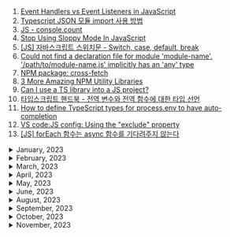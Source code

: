 1. [Event Handlers vs Event Listeners in JavaScript](https://medium.com/geekculture/event-handlers-vs-event-listeners-in-javascript-b4086b8040b0)
1. [Typescript JSON 모듈 import 사용 방법](https://codingcoding.tistory.com/230)
1. [JS - console.count](https://youtube.com/shorts/6eglGT9FfnA?feature=share)
1. [Stop Using Sloppy Mode In JavaScript](https://youtube.com/shorts/kgTEl_Y_pek?feature=share)
1. [[JS] 자바스크립트 스위치문 - Switch, case, default, break](https://m.blog.naver.com/hadaboni80/221711302790)
1. [Could not find a declaration file for module 'module-name'. '/path/to/module-name.js' implicitly has an 'any' type](https://stackoverflow.com/questions/41292559/could-not-find-a-declaration-file-for-module-module-name-path-to-module-nam)
1. [NPM package: cross-fetch](https://www.npmjs.com/package/cross-fetch)
1. [3 More Amazing NPM Utility Libraries](https://youtube.com/shorts/GiyPp5G9a7s?feature=share)
1. [Can I use a TS library into a JS project?](https://stackoverflow.com/questions/60083033/can-i-use-a-ts-library-into-a-js-project)
1. [타입스크립트 핸드북 - 전역 변수와 전역 함수에 대한 타입 선언](https://joshua1988.github.io/ts/usage/declaration.html#%EC%A0%84%EC%97%AD-%EB%B3%80%EC%88%98%EC%99%80-%EC%A0%84%EC%97%AD-%ED%95%A8%EC%88%98%EC%97%90-%EB%8C%80%ED%95%9C-%ED%83%80%EC%9E%85-%EC%84%A0%EC%96%B8)
1. [How to define TypeScript types for process.env to have auto-completion](https://javascript.plainenglish.io/how-to-get-typescript-type-completion-by-defining-process-env-types-6a5869174f57)
1. [VS code:JS config: Using the "exclude" property](https://code.visualstudio.com/docs/languages/jsconfig#_using-the-exclude-property)
1. [[JS] forEach 함수는 async 함수를 기다려주지 않는다](https://constructionsite.tistory.com/43)

<details>
<summary>January, 2023</summary>

1. [Why .d.ts file module declaration doesn't work in angular app?](https://stackoverflow.com/questions/68677496/why-d-ts-file-module-declaration-doesnt-work-in-angular-app)
1. [pnpm docs: pnpm update](https://pnpm.io/cli/update)
1. [github: node-schedule](https://github.com/node-schedule/node-schedule#date-based-scheduling)
1. [How to avoid timeouts in mocha test cases?](https://stackoverflow.com/questions/36907362/how-to-avoid-timeouts-in-mocha-testcases)
1. [MDN web docs: Object.freeze()](https://developer.mozilla.org/ko/docs/Web/JavaScript/Reference/Global_Objects/Object/freeze)
1. [MDN web docs: WebSocket.readyState](https://developer.mozilla.org/en-US/docs/Web/API/WebSocket/readyState)
1. [Add "globalDependencies" option in package.json for installing global dependencies. #2949](https://github.com/npm/npm/issues/2949)
1. [🔥 You can create a Type Guard in TypeScript by using the `is` keyword in a functions return type.](https://youtube.com/shorts/twNqdXMUNFA?feature=share)
1. [🔥 The difference between `any` and `unknown` in TypeScript:](https://youtube.com/shorts/0ougL141W1Y?feature=share)

</details>

<details>
<summary>February, 2023</summary>

1. [Rest vs Spread 😮 ...They look the same!](https://youtube.com/shorts/E8Yd3CNYF7k?feature=share)
1. [You might be using `fetch` in JavaScript wrong...](https://youtube.com/shorts/McpffVV6oRc?feature=share)
1. [Promise.all, Promise.allSettled: This code can be a LOT faster](https://youtube.com/shorts/HrL8HXlvlgE?feature=share)
1. [This promise technique is important to understand in javascript #shorts](https://youtube.com/shorts/7IRH290OqqQ?feature=share)
1. [ReturnType, Awaited, Parameters, NonNullable: TypeScript utility types you need to know](https://youtube.com/shorts/MtNAdeEV1Gk?feature=share)
1. [Deep cloning objects in JavaScript with structuredClone](https://youtube.com/shorts/XK0V0E3bA-M?feature=share)
1. [How to validate an object using a Proxy class #shorts](https://youtube.com/shorts/_nOzU7Z8uMU?feature=share)
1. [JavaScript Factory vs. Constructor in 1 Minute #shorts](https://youtube.com/shorts/ehugSBugK3Q?feature=share)
1. [The `satisfies` operator in TypeScript is a game changer](https://youtube.com/shorts/d9dgzEA5Zw4?feature=share)
1. [This Unknown Bit Of TS Syntax Is Everywhere](https://youtube.com/shorts/9aWlsXGmi_E?feature=share)
1. [NPM docs: npm-run-all](https://www.npmjs.com/package/npm-run-all)
1. [Issues running NPM script on Windows 10 #164](https://github.com/shelljs/shx/issues/164)

</details>

<details>
<summary>March, 2023</summary>

1. [||=, &&=, And ??= Are Amazing In JS](https://youtube.com/shorts/7xLC2R6cJ08?feature=share)
1. [typescript declare third party modules](https://stackoverflow.com/questions/44058101/typescript-declare-third-party-modules)
1. [How to get the index of an iteration in a for-of loop in JavaScript](https://flaviocopes.com/how-to-get-index-in-for-of-loop/)
1. [How do you import a text file into typescript?](https://stackoverflow.com/questions/56175900/how-do-you-import-a-text-file-into-typescript)
1. [Datatypes: JSON methods, toJSON](https://javascript.info/json#:~:text=Strings%20use%20double%20quotes.,quotes%20or%20backticks%20in%20JSON.)
1. [Did you know this about JavaScript?](https://youtube.com/shorts/jGLwHVwBVyo?feature=share)
1. [Is there a way to use map() on an array in reverse order with javascript?](https://stackoverflow.com/questions/36415904/is-there-a-way-to-use-map-on-an-array-in-reverse-order-with-javascript)

</details>

<details>
<summary>April, 2023</summary>

1. [TypeScript: Convert a bool to string value](https://stackoverflow.com/questions/14774907/typescript-convert-a-bool-to-string-value)

</details>

<details>
<summary>May, 2023</summary>

1. [MDN docs: Using toFixed()](https://developer.mozilla.org/en-US/docs/Web/JavaScript/Reference/Global_Objects/Number/toFixed#using_tofixed)
1. [MDN docs: Number.prototype.toFixed()](https://developer.mozilla.org/en-US/docs/Web/JavaScript/Reference/Global_Objects/Number/toFixed#using_tofixed)
1. [Cannot invoke an object which is possibly 'undefined'.ts(2722)](https://stackoverflow.com/questions/56913963/cannot-invoke-an-object-which-is-possibly-undefined-ts2722)
1. [How to disable a ts rule for a specific line?](https://stackoverflow.com/questions/43618878/how-to-disable-a-ts-rule-for-a-specific-line)
1. [MDN docs: Math trunc](https://developer.mozilla.org/en-US/docs/Web/JavaScript/Reference/Global_Objects/Math/trunc)
1. [Mastering TypeScript’s New “satisfies” Operator](https://upmostly.com/typescript/mastering-typescripts-new-satisfies-operator)
1. [Typescript docs: Utility Types: Required](https://www.typescriptlang.org/docs/handbook/utility-types.html#requiredtype)

</details>

<details>
<summary>June, 2023</summary>

1. [Get all unique values in a JavaScript array (remove duplicates)](https://stackoverflow.com/questions/1960473/get-all-unique-values-in-a-javascript-array-remove-duplicates)

</details>

<details>
<summary>August, 2023</summary>

1. [Nullish coalescing operator '??'](https://javascript.info/nullish-coalescing-operator)
1. [Var, Let, Const의 차이점은? - 호이스팅과 스코프](https://www.freecodecamp.org/korean/news/var-let-constyi-caijeomeun/)
1. []()

</details>

<details>
<summary>September, 2023</summary>

1. [How to specify the required Node.js and npm version in package.json?](https://stackfame.com/specify-nodejs-npm-version-in-package-json)
1. [Decoding and Encoding URLs in JavaScript](https://stackdiary.com/tutorials/decoding-and-encoding-urls-in-javascript/)
1. [Never send un URI encoded parameters to your server from JavaScript](https://www.semicolonandsons.com/code_diary/javascript/never-send-un-URI-encoded-parameters-to-your-server-from-JavaScript)
1. [[JS] 자바스크립트 클래스와 객체 총정리](https://velog.io/@younoah/JS-%EC%9E%90%EB%B0%94%EC%8A%A4%ED%81%AC%EB%A6%BD%ED%8A%B8-%ED%81%B4%EB%9E%98%EC%8A%A4%EC%99%80-%EA%B0%9D%EC%B2%B4-%EC%B4%9D%EC%A0%95%EB%A6%AC)
1. [MDN docs: URL](https://developer.mozilla.org/ko/docs/Web/API/URL/URL)
1. [MDN docs: URLSearchParams](https://developer.mozilla.org/en-US/docs/Web/API/URLSearchParams)
1. [Better reading and writing URLs in modern JavaScript](https://youtube.com/shorts/ps7EkRaRMzs?si=I6i0R4acYFYNSexR)
1. [📑 자바스크립트 에서 yaml 파일 읽기](https://inpa.tistory.com/entry/YAML-%F0%9F%93%9A-%EB%85%B8%EB%93%9C%EC%9E%90%EB%B0%94%EC%8A%A4%ED%81%AC%EB%A6%BD%ED%8A%B8%EC%97%90%EC%84%9C-yaml-%ED%8C%8C%EC%9D%BC-%EC%9D%BD%EA%B8%B0)
1. [함수형 프로그래밍의 Currying](https://velog.io/@kmp1007s/%ED%95%A8%EC%88%98%ED%98%95-%ED%94%84%EB%A1%9C%EA%B7%B8%EB%9E%98%EB%B0%8D%EC%9D%98-Currying)
1. [What do multiple arrow functions mean in JavaScript?](https://stackoverflow.com/questions/32782922/what-do-multiple-arrow-functions-mean-in-javascript)
1. [change values in array when doing foreach](https://stackoverflow.com/questions/12482961/change-values-in-array-when-doing-foreach)
1. [Will a 'break' statement break out multiple if statements?](https://stackoverflow.com/questions/51858871/will-a-break-statement-break-out-multiple-if-statements)
1. [How to import from a file with an .mts extension in a CJS-first project?](https://stackoverflow.com/questions/76800010/how-to-import-from-a-file-with-an-mts-extension-in-a-cjs-first-project)
1. [Dynamic import() Expressions in TypeScript](https://mariusschulz.com/blog/dynamic-import-expressions-in-typescript)
1. [Why we need "nodenext" typescript compiler option when we have "esnext"?](https://stackoverflow.com/questions/71463698/why-we-need-nodenext-typescript-compiler-option-when-we-have-esnext#:~:text=%2D%2Dmodule%20nodenext%20enables%20looking,of%20module%20output%20we%20emit.)
1. [[Typescript] 클래스(Class) : private, protected, public](https://velog.io/@wjd489898/Typescript-%ED%81%B4%EB%9E%98%EC%8A%A4Class-private-protected-public)
1. [How to extend interfaces in TypeScript](https://byby.dev/ts-extending-interfaces)
1. [Geeks for geeks: What is buffer in Node.js ?](https://www.geeksforgeeks.org/what-is-buffer-in-node-js/)
1. [제네릭(Generics)의 사전적 정의](https://joshua1988.github.io/ts/guide/generics.html#%EC%A0%9C%EB%84%A4%EB%A6%AD-generics-%EC%9D%98-%EC%82%AC%EC%A0%84%EC%A0%81-%EC%A0%95%EC%9D%98)
1. [JavaScript Math.pow() Function](https://www.scaler.com/topics/javascript-math-pow/)
1. [자바스크립트의 setTimeout()과 setInterval() 함수](https://www.daleseo.com/js-timer/)
1. [Get return value from setTimeout [duplicate]](https://stackoverflow.com/questions/24928846/get-return-value-from-settimeout)
1. [What is void and when to use void type in JavaScript ?](https://www.geeksforgeeks.org/what-is-void-and-when-to-use-void-type-in-javascript/)
1. [Is Math.random() cryptographically secure?](https://stackoverflow.com/questions/5651789/is-math-random-cryptographically-secure)
1. [JS Symbol type](https://javascript.info/symbol)
1. [Mocha afterEach](https://www.educative.io/answers/mocha-aftereach)
1. [[JS] Promise와 async/await 비교하기](https://velog.io/@nemo/async-await)

</details>

<details>
<summary>October, 2023</summary>

- [MDN docs: Number.isSafeInteger()](https://developer.mozilla.org/en-US/docs/Web/JavaScript/Reference/Global_Objects/Number/isSafeInteger)
- [Nodemon does not reload on --watch folder only on the app file #1528](https://github.com/remy/nodemon/issues/1528)
- [kill ENOSYS error coming from this module on Windows #54](https://github.com/tapjs/signal-exit/issues/54)
- [Why does TypeScript require optional parameters after required parameters?](https://stackoverflow.com/questions/46958782/why-does-typescript-require-optional-parameters-after-required-parameters)
- [Mocha vs SinonJS: What are the differences?](https://stackshare.io/stackups/mocha-vs-sinonjs#:~:text=Mocha%20tests%20run%20serially%2C%20allowing,to%20unit%20test%20your%20code.)
- [Jest의 jest.fn(), jest.spyOn()를 이용한 함수 모킹](https://www.daleseo.com/jest-fn-spy-on/)
- [Jest의 jest.mock()을 이용한 모듈 모킹](https://www.daleseo.com/jest-mock-modules/)
- [TS-Jest docs: Installation](https://kulshekhar.github.io/ts-jest/docs/getting-started/installation/#dependencies)
- [Specify jest test files directory](https://stackoverflow.com/questions/52637116/specify-jest-test-files-directory)
- [Uncaught Error: ECONNREFUSED: Connection refused #484](https://github.com/ladjs/supertest/issues/484)
- [W3 schools: TypeScript Keyof](https://www.w3schools.com/typescript/typescript_keyof.php)
- [Jest docs: mocking modules](https://jestjs.io/docs/mock-functions#mocking-modules)
- [[Node] Express + Typescript에서 Jest로 테스트하기 - 모킹](https://velog.io/@tkppp-dev/Node-Express-Typescript%EC%97%90%EC%84%9C-Jest%EB%A1%9C-%ED%85%8C%EC%8A%A4%ED%8A%B8%ED%95%98%EA%B8%B0-%EB%AA%A8%ED%82%B9)
- [Two useful ways to easily run a single test using Jest](https://geshan.com.np/blog/2022/07/jest-run-single-test/)
- [Jest docs: Timer Mocks](https://jestjs.io/docs/timer-mocks)
- [Jest Mock 타이머 적용하기](https://haeguri.github.io/2020/01/12/jest-mock-timer/)
- [What is node-gyp?](https://stackoverflow.com/questions/39739626/what-is-node-gyp)
- [Github: node-gyp on windows](https://github.com/nodejs/node-gyp#on-windows)
- [Github: next-swagger-doc](https://github.com/jellydn/next-swagger-doc)
- [Custom error class in TypeScript](https://stackoverflow.com/questions/31626231/custom-error-class-in-typescript)
- [PNPM docs: pnpm store prune](https://pnpm.io/cli/store#prune)
- ["Class extends value undefined is not a constructor or null" when import CoreCompletionCore](https://stackoverflow.com/questions/74793164/class-extends-value-undefined-is-not-a-constructor-or-null-when-import-corecom)
- [Yarn 대신 pnpm으로 넘어간 3가지 이유](https://engineering.ab180.co/stories/yarn-to-pnpm)
- [RangeError: x can't be converted to BigInt because it isn't an integer](https://developer.mozilla.org/en-US/docs/Web/JavaScript/Reference/Errors/Cant_be_converted_to_BigInt_because_it_isnt_an_integer)
- [[Node] yarn workspaces (프로젝트 참조)](https://musma.github.io/2019/04/02/yarn-workspaces.html)
- [Yarn workspace로 모노레포 알아보기](https://www.testbank.ai/42b54c4b-2aa7-4bc7-b29b-b7219c700f22#5f9989fc-a111-4cb7-afe0-c6ba374354a2)
- [Convert date to another timezone in JavaScript](https://stackoverflow.com/questions/10087819/convert-date-to-another-timezone-in-javascript)
- [Convert Epoch time to human readable with specific timezone](https://stackoverflow.com/questions/44060804/convert-epoch-time-to-human-readable-with-specific-timezone)
- [Why does mocked axios get method return undefined?](https://stackoverflow.com/questions/57816438/why-does-mocked-axios-get-method-return-undefined)
- [Node.js 에서 전역 에러 처리하기](https://lomuto.tistory.com/4)
- [How to represent Get error type using a switch statement?](https://stackoverflow.com/questions/47176449/how-to-represent-get-error-type-using-a-switch-statement)
- [3 Ways to Check If an Object Has a Property/Key in JavaScript](https://dmitripavlutin.com/check-if-object-has-property-javascript/#1-hasownproperty-method)
- [How can I fix the yarn error 'Unknown workspace'?](https://stackoverflow.com/questions/60910762/how-can-i-fix-the-yarn-error-unknown-workspace)
- [pnpm과 함께하는 Frontend 모노레포 세팅](https://jasonkang14.github.io/react/monorepo-with-pnpm)
- [PNPM docs: workspace](https://pnpm.io/ko/7.x/workspaces)
- [how to create file according to date](https://stackoverflow.com/questions/16536093/how-to-create-file-according-to-date)
- [getMonth in javascript gives previous month](https://stackoverflow.com/questions/18624326/getmonth-in-javascript-gives-previous-month)
- [PNPM docs: filtering](https://pnpm.io/filtering#--filter-directory)
- [Building a Monorepo with pnpm Workspace](https://dev.to/soom/building-a-monorepo-with-pnpm-workspace-1544)
- [How to add dependency to PNPM workspace?](https://stackoverflow.com/questions/71054629/how-to-add-dependency-to-pnpm-workspace)
- [why does yarn warn when adding a dependency to the root workspaces package.json](https://stackoverflow.com/questions/51235261/why-does-yarn-warn-when-adding-a-dependency-to-the-root-workspaces-package-json)
- [MDN github: dom example: simple web worker](https://github.com/mdn/dom-examples/tree/main/web-workers/simple-web-worker)
- [How do you resolve Git conflicts in yarn.lock](https://stackoverflow.com/questions/42939113/how-do-you-resolve-git-conflicts-in-yarn-lock)
- [Convert a Map to an Object in JavaScript](https://bobbyhadz.com/blog/javascript-convert-map-to-object)
- [Promise.allSettled 가 필요한 순간](https://velog.io/@eggplantiny/Promise.allSettled-%EA%B0%80-%ED%95%84%EC%9A%94%ED%95%9C-%EC%88%9C%EA%B0%84)
- [Typescript interface A extends B, but is missing properties from B?](https://stackoverflow.com/questions/65625183/typescript-interface-a-extends-b-but-is-missing-properties-from-b)
- [How to extend a type in TypeScript](https://youtube.com/shorts/ll8tGKL0OGU?si=2ooOnWCgIQKKkVVv)
- [OVERLOADS vs GENERICS: which is better? - Advanced TypeScript](https://youtu.be/Vr1BUFw6dJM?si=kN-qbJwLbbucT9Pp)
- [Function implementation is missing or not immediately following the declaration, TypeScript class](https://stackoverflow.com/questions/51266438/function-implementation-is-missing-or-not-immediately-following-the-declaration)
- [Variable Number of Arguments in TypeScript](https://www.damirscorner.com/blog/posts/20180216-VariableNumberOfArgumentsInTypescript.html)
- [Typescript docs: writing good overloads](https://www.typescriptlang.org/docs/handbook/2/functions.html#writing-good-overloads)
- [Is there a `valueof` similar to `keyof` in TypeScript?](https://stackoverflow.com/questions/49285864/is-there-a-valueof-similar-to-keyof-in-typescript)
- [[번역] 타입스크립트에서 전문가처럼 에러 처리하기](https://medium.com/@yujso66/%EB%B2%88%EC%97%AD-%ED%83%80%EC%9E%85%EC%8A%A4%ED%81%AC%EB%A6%BD%ED%8A%B8%EC%97%90%EC%84%9C-%EC%A0%84%EB%AC%B8%EA%B0%80%EC%B2%98%EB%9F%BC-%EC%97%90%EB%9F%AC-%EC%B2%98%EB%A6%AC%ED%95%98%EA%B8%B0-39d14f5cc6a2)
- [How to Declare a Function that throws an Error in TypeScript](https://bobbyhadz.com/blog/typescript-function-that-throws-error)
- [function.apply, function.call, function.bind: 함수의 메소드와 arguments](https://www.zerocho.com/category/JavaScript/post/57433645a48729787807c3fd)
- [All You Need to Know about Decorators in TypeScript](https://medium.com/@arulvalananto/all-you-need-to-know-about-decorators-in-typescript-ce096662f0c0)
- [Typescript docs: Decorators](https://www.typescriptlang.org/docs/handbook/decorators.html)
- [[TypeScript] 데코레이터(Decorator)](https://velog.io/@octo__/TypeScript-%EB%8D%B0%EC%BD%94%EB%A0%88%EC%9D%B4%ED%84%B0Decorator)
- [TypeScript Decorator 직접 만들어보자](https://dparkjm.com/typescript-decorators)
- [Properties not visible when logging an typescript object in console](https://stackoverflow.com/questions/52406420/properties-not-visible-when-logging-an-typescript-object-in-console)
- [typescript overloading class methods - same return type, different parameters](https://stackoverflow.com/questions/31810881/typescript-overloading-class-methods-same-return-type-different-parameters)
- [Learn Typescript: Method overloading](https://learntypescript.dev/05/l3-overloading)
- [How to pass an instance variable into typescript decorator arguments?](https://stackoverflow.com/questions/34756294/how-to-pass-an-instance-variable-into-typescript-decorator-arguments)
- [MDN docs: Promise.race()](https://developer.mozilla.org/en-US/docs/Web/JavaScript/Reference/Global_Objects/Promise/race)
- [Typescript guidebook: 스태틱 속성, 메서드](https://yamoo9.gitbook.io/typescript/classes/static)
- [[typescript] static method](https://velog.io/@gyrbs22/typescript-static-method)
- [Javascript: 기억해야 할 6가지 falsy 값](https://joooing.tistory.com/entry/%EA%B8%B0%EC%96%B5%ED%95%B4%EC%95%BC-%ED%95%A0-6%EA%B0%80%EC%A7%80-falsy-%EA%B0%92)
- [Multiple try-catch or one?](https://stackoverflow.com/questions/3239906/multiple-try-catch-or-one)
- [Error object inside catch is of type unknown](https://stackoverflow.com/questions/68240884/error-object-inside-catch-is-of-type-unknown)
- [Why is the infer keyword needed in Typescript?](https://stackoverflow.com/questions/60067100/why-is-the-infer-keyword-needed-in-typescript)
- [Understanding infer in TypeScript](https://blog.logrocket.com/understanding-infer-typescript/)
- [Github: aarondill/never-throw](https://github.com/aarondill/never-throw)

</details>

<details>
<summary>November, 2023</summary>

- [How to Override a Class method in TypeScript](https://bobbyhadz.com/blog/typescript-override-method)
- [Typescript guidebook: 싱글톤](https://yamoo9.gitbook.io/typescript/classes/singleton)
- [How to parse JSON string in Typescript](https://stackoverflow.com/questions/38688822/how-to-parse-json-string-in-typescript)
- [slack api to find existing channel](https://stackoverflow.com/questions/50106263/slack-api-to-find-existing-channel)
- [How to import a common module in CRA using Yarn workspaces?](https://stackoverflow.com/questions/56838735/how-to-import-a-common-module-in-cra-using-yarn-workspaces)
- [Slack API chat.postMessage](https://api.slack.com/methods/chat.postMessage)
- [Slack bot cannot post message to private channel](https://stackoverflow.com/questions/43268678/slack-bot-cannot-post-message-to-private-channel)
- [Singleton pattern?(싱글톤패턴) 개념 및 Typescript에서 구현하기](https://batcave.tistory.com/35)
- [Format number to always show 2 decimal places](https://stackoverflow.com/questions/6134039/format-number-to-always-show-2-decimal-places)
- [github: husky: Command "dlx" not found. #25](https://github.com/typicode/husky-4-to-8/issues/25)
- [What does the construct x = x || y mean?](https://stackoverflow.com/questions/2802055/what-does-the-construct-x-x-y-mean)
- [Get current git branch with node.js](https://stackoverflow.com/questions/62225567/get-current-git-branch-with-node-js)
- [regex for jira issue ticket](https://ihateregex.io/expr/jira-ticket/)
- [What is the meaning of the 'g' flag in regular expressions?](https://stackoverflow.com/questions/12993629/what-is-the-meaning-of-the-g-flag-in-regular-expressions)
- [Regular Expression for Jira Issue Key](https://stackoverflow.com/questions/48901438/regular-expression-for-jira-issue-key)
- [Slack API: Message guidelines](https://api.slack.com/best-practices/message-guidelines)
- [Slack API: Sending messages using Incoming Webhooks](https://api.slack.com/messaging/webhooks)
- [Slack API to add attachments to user message without altering user's text](https://stackoverflow.com/questions/52996411/slack-api-to-add-attachments-to-user-message-without-altering-users-text)
- [The difference() function in Lodash](https://masteringjs.io/tutorials/lodash/difference)
- [Lodash remove duplicates from array](https://stackoverflow.com/questions/31740155/lodash-remove-duplicates-from-array)
- [Slack API: An example message attachment ](https://api.slack.com/reference/messaging/attachments#example)
- [MDN docs: TypeError: "x" is read-only](https://developer.mozilla.org/ko/docs/Web/JavaScript/Reference/Errors/Read-only)
- [What is better, a large map or array JavaScript?](https://quora.com/What-is-better-a-large-map-or-array-JavaScript)
- [Iterating over Typescript Map](https://stackoverflow.com/questions/37699320/iterating-over-typescript-map)
- [JavaScript Immediately-invoked Function Expressions (IIFE)](https://flaviocopes.com/javascript-iife/)
- [>\_How to create read only property in JavaScript?](https://www.marghoobsuleman.com/blog/how-to-create-read-only-property-in-javascript)
- [[Next.js + TypeScript] next-env.d.ts 파일](https://velog.io/@hailieejkim/Next.js-TypeScript-next-env.d.ts-%ED%8C%8C%EC%9D%BC)
- [Jest docs: ECMAScript Modules](https://jestjs.io/docs/ecmascript-modules)
- [타입스크립트 interface, type 컨벤션과 readonly 속성](https://velog.io/@kkojae91/%ED%83%80%EC%9E%85%EC%8A%A4%ED%81%AC%EB%A6%BD%ED%8A%B8-interface-type-%EC%BB%A8%EB%B2%A4%EC%85%98%EA%B3%BC-readonly-%EC%86%8D%EC%84%B1)
- []()
- []()
- []()
- []()
- []()
- []()
- []()

</details>
